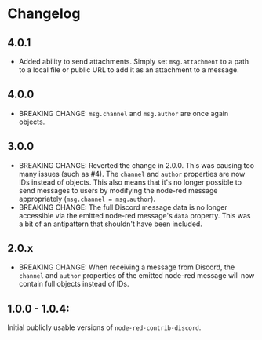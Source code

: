 # Changelog

## 4.0.1

* Added ability to send attachments. Simply set `msg.attachment` to a path to a local file or public URL to add it as an attachment to a message.

## 4.0.0

* BREAKING CHANGE: `msg.channel` and `msg.author` are once again objects.

## 3.0.0

* BREAKING CHANGE: Reverted the change in 2.0.0. This was causing too many issues (such as #4). The `channel` and `author` properties are now IDs instead of objects. This also means that it's no longer possible to send messages to users by modifying the node-red message appropriately (`msg.channel = msg.author`).
* BREAKING CHANGE: The full Discord message data is no longer accessible via the emitted node-red message's `data` property. This was a bit of an antipattern that shouldn't have been included.

## 2.0.x

* BREAKING CHANGE: When receiving a message from Discord, the `channel` and `author` properties of the emitted node-red message will now contain full objects instead of IDs.

## 1.0.0 - 1.0.4:

Initial publicly usable versions of `node-red-contrib-discord`.